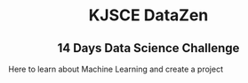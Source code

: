 <h1 align="center">KJSCE DataZen</h1>
<h2 align="center">14 Days Data Science Challenge</h2>

<p>
 Here to learn about Machine Learning and create a project
</p>
